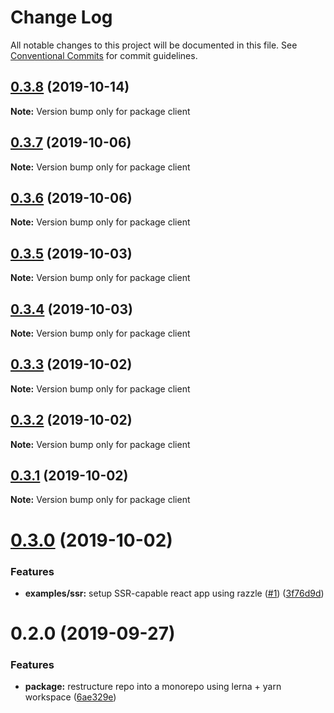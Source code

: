 # Change Log

All notable changes to this project will be documented in this file.
See [Conventional Commits](https://conventionalcommits.org) for commit guidelines.

## [0.3.8](https://github.com/jackyef/react-isomorphic-data/compare/client@0.3.7...client@0.3.8) (2019-10-14)

**Note:** Version bump only for package client





## [0.3.7](https://github.com/jackyef/react-isomorphic-data/compare/client@0.3.6...client@0.3.7) (2019-10-06)

**Note:** Version bump only for package client





## [0.3.6](https://github.com/jackyef/react-isomorphic-data/compare/client@0.3.5...client@0.3.6) (2019-10-06)

**Note:** Version bump only for package client





## [0.3.5](https://github.com/jackyef/react-isomorphic-data/compare/client@0.3.4...client@0.3.5) (2019-10-03)

**Note:** Version bump only for package client





## [0.3.4](https://github.com/jackyef/react-isomorphic-data/compare/client@0.3.3...client@0.3.4) (2019-10-03)

**Note:** Version bump only for package client





## [0.3.3](https://github.com/jackyef/react-isomorphic-data/compare/client@0.3.2...client@0.3.3) (2019-10-02)

**Note:** Version bump only for package client





## [0.3.2](https://github.com/jackyef/react-isomorphic-data/compare/client@0.3.1...client@0.3.2) (2019-10-02)

**Note:** Version bump only for package client





## [0.3.1](https://github.com/jackyef/react-isomorphic-data/compare/client@0.3.0...client@0.3.1) (2019-10-02)

**Note:** Version bump only for package client





# [0.3.0](https://github.com/jackyef/react-isomorphic-data/compare/client@0.2.0...client@0.3.0) (2019-10-02)


### Features

* **examples/ssr:** setup SSR-capable react app using razzle ([#1](https://github.com/jackyef/react-isomorphic-data/issues/1)) ([3f76d9d](https://github.com/jackyef/react-isomorphic-data/commit/3f76d9d))





# 0.2.0 (2019-09-27)


### Features

* **package:** restructure repo into a monorepo using lerna + yarn workspace ([6ae329e](https://github.com/jackyef/react-isomorphic-data/commit/6ae329e))
